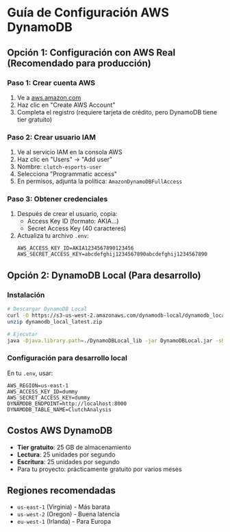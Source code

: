 # Guía de Configuración AWS DynamoDB

## Opción 1: Configuración con AWS Real (Recomendado para producción)

### Paso 1: Crear cuenta AWS
1. Ve a [aws.amazon.com](https://aws.amazon.com)
2. Haz clic en "Create AWS Account"
3. Completa el registro (requiere tarjeta de crédito, pero DynamoDB tiene tier gratuito)

### Paso 2: Crear usuario IAM
1. Ve al servicio IAM en la consola AWS
2. Haz clic en "Users" → "Add user"
3. Nombre: `clutch-esports-user`
4. Selecciona "Programmatic access"
5. En permisos, adjunta la política: `AmazonDynamoDBFullAccess`

### Paso 3: Obtener credenciales
1. Después de crear el usuario, copia:
   - Access Key ID (formato: AKIA...)
   - Secret Access Key (40 caracteres)
2. Actualiza tu archivo `.env`:
   ```
   AWS_ACCESS_KEY_ID=AKIA1234567890123456
   AWS_SECRET_ACCESS_KEY=abcdefghij1234567890abcdefghij1234567890
   ```

## Opción 2: DynamoDB Local (Para desarrollo)

### Instalación
```bash
# Descargar DynamoDB Local
curl -O https://s3-us-west-2.amazonaws.com/dynamodb-local/dynamodb_local_latest.zip
unzip dynamodb_local_latest.zip

# Ejecutar
java -Djava.library.path=./DynamoDBLocal_lib -jar DynamoDBLocal.jar -sharedDb
```

### Configuración para desarrollo local
En tu `.env`, usar:
```
AWS_REGION=us-east-1
AWS_ACCESS_KEY_ID=dummy
AWS_SECRET_ACCESS_KEY=dummy
DYNAMODB_ENDPOINT=http://localhost:8000
DYNAMODB_TABLE_NAME=ClutchAnalysis
```

## Costos AWS DynamoDB
- **Tier gratuito**: 25 GB de almacenamiento
- **Lectura**: 25 unidades por segundo
- **Escritura**: 25 unidades por segundo
- Para tu proyecto: prácticamente gratuito por varios meses

## Regiones recomendadas
- `us-east-1` (Virginia) - Más barata
- `us-west-2` (Oregon) - Buena latencia
- `eu-west-1` (Irlanda) - Para Europa
